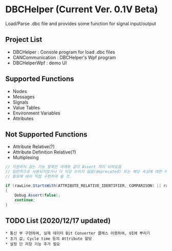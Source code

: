 # DBCHelper (Current Ver. 0.1V Beta)
Load/Parse .dbc file and provides some function for signal input/output

## Project List
- DBCHelper : Console program for load .dbc files
- CANCommunication : DBCHelper's Wpf program 
- DBCHelperWpf : demo UI

## Supported Functions 
- Nodes
- Messages
- Signals
- Value Tables
- Environment Variables
- Attributes

## Not Supported Functions
- Attribute Relative(?) 
- Attribute Definition Relative(?)
- Multiplexing

```C#
// 지원하지 않는 기능 항목은 아래와 같이 Assert 처리 되어있음
// 일반적으로 사용되지않거나 더 이상 쓰이지 않음(deprecated) 또는 해당 속성에 대한 이해 부족으로인해 미작성 됨
// 필요에 따라 직접 구현하여 쓸 것.

if (rawLine.StartsWith(ATTRIBUTE_RELATIVE_IDENTIFIER, COMPARISON) || rawLine.StartsWith(ATTRIBUTE_DEF_REL_IDENTIFIER, COMPARISON))
{
    Debug.Assert(false);
    continue;
}
```

## TODO List (2020/12/17 updated)
```
* 통신 부 구현하여, 실제 데이터 Bit Converter 클래스 이용하여, UI에 뿌리기
* 초기 값, Cycle time 등의 Attribute 할당
* 설정 단 저장 기능 추가 필요
```

